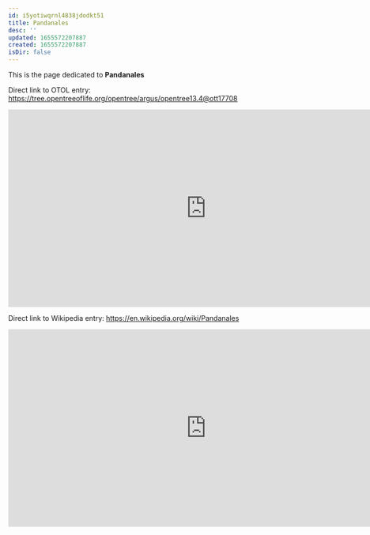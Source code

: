 ```yaml
---
id: i5yotiwqrnl4838jdodkt51
title: Pandanales
desc: ''
updated: 1655572207887
created: 1655572207887
isDir: false
---
```

This is the page dedicated to **Pandanales**


Direct link to OTOL entry: https://tree.opentreeoflife.org/opentree/argus/opentree13.4@ott17708



<html>
    <body>
    <iframe src="https://tree.opentreeoflife.org/opentree/argus/opentree13.4@ott17708"
    width="800" height="400" frameborder="0" allowfullscreen> </iframe>
    </body>
</html>
    


Direct link to Wikipedia entry: https://en.wikipedia.org/wiki/Pandanales



<html>
    <body>
    <iframe src="https://en.wikipedia.org/wiki/Pandanales"
    width="800" height="400" frameborder="0" allowfullscreen> </iframe>
    </body>
</html>
    
